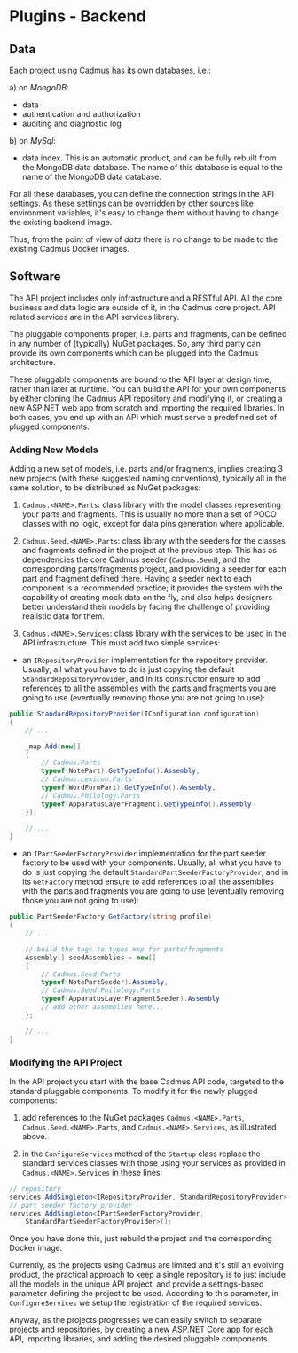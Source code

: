 # Plugins - Backend

## Data

Each project using Cadmus has its own databases, i.e.:

a) on *MongoDB*:

- data
- authentication and authorization
- auditing and diagnostic log

b) on *MySql*:

- data index. This is an automatic product, and can be fully rebuilt from the MongoDB data database. The name of this database is equal to the name of the MongoDB data database.

For all these databases, you can define the connection strings in the API settings. As these settings can be overridden by other sources like environment variables, it's easy to change them without having to change the existing backend image.

Thus, from the point of view of *data* there is no change to be made to the existing Cadmus Docker images.

## Software

The API project includes only infrastructure and a RESTful API. All the core business and data logic are outside of it, in the Cadmus core project. API related services are in the API services library.

The pluggable components proper, i.e. parts and fragments, can be defined in any number of (typically) NuGet packages. So, any third party can provide its own components which can be plugged into the Cadmus architecture.

These pluggable components are bound to the API layer at design time, rather than later at runtime. You can build the API for your own components by either cloning the Cadmus API repository and modifying it, or creating a new ASP.NET web app from scratch and importing the required libraries. In both cases, you end up with an API which must serve a predefined set of plugged components.

### Adding New Models

Adding a new set of models, i.e. parts and/or fragments, implies creating 3 new projects (with these suggested naming conventions), typically all in the same solution, to be distributed as NuGet packages:

1. `Cadmus.<NAME>.Parts`: class library with the model classes representing your parts and fragments. This is usually no more than a set of POCO classes with no logic, except for data pins generation where applicable.

2. `Cadmus.Seed.<NAME>.Parts`: class library with the seeders for the classes and fragments defined in the project at the previous step. This has as dependencies the core Cadmus seeder (`Cadmus.Seed`), and the corresponding parts/fragments project, and providing a seeder for each part and fragment defined there. Having a seeder next to each component is a recommended practice; it provides the system with the capability of creating mock data on the fly, and also helps designers better understand their models by facing the challenge of providing realistic data for them.

3. `Cadmus.<NAME>.Services`: class library with the services to be used in the API infrastructure. This must add two simple services:

- an `IRepositoryProvider` implementation for the repository provider. Usually, all what you have to do is just copying the default `StandardRepositoryProvider`, and in its constructor ensure to add references to all the assemblies with the parts and fragments you are going to use (eventually removing those you are not going to use):

```cs
public StandardRepositoryProvider(IConfiguration configuration)
{
    // ...

    _map.Add(new[]
    {
        // Cadmus.Parts
        typeof(NotePart).GetTypeInfo().Assembly,
        // Cadmus.Lexicon.Parts
        typeof(WordFormPart).GetTypeInfo().Assembly,
        // Cadmus.Philology.Parts
        typeof(ApparatusLayerFragment).GetTypeInfo().Assembly
    });

    // ...
}
```

- an `IPartSeederFactoryProvider` implementation for the part seeder factory to be used with your components. Usually, all what you have to do is just copying the default `StandardPartSeederFactoryProvider`, and in its `GetFactory` method ensure to add references to all the assemblies with the parts and fragments you are going to use (eventually removing those you are not going to use):

```cs
public PartSeederFactory GetFactory(string profile)
{
    // ...

    // build the tags to types map for parts/fragments
    Assembly[] seedAssemblies = new[]
    {
        // Cadmus.Seed.Parts
        typeof(NotePartSeeder).Assembly,
        // Cadmus.Seed.Philology.Parts
        typeof(ApparatusLayerFragmentSeeder).Assembly
        // add other assemblies here...
    };

    // ...
}
```

### Modifying the API Project

In the API project you start with the base Cadmus API code, targeted to the standard pluggable components. To modify it for the newly plugged components:

1. add references to the NuGet packages `Cadmus.<NAME>.Parts`, `Cadmus.Seed.<NAME>.Parts`, and `Cadmus.<NAME>.Services`, as illustrated above.

2. in the `ConfigureServices` method of the `Startup` class replace the standard services classes with those using your services as provided in `Cadmus.<NAME>.Services` in these lines:

```cs
// repository
services.AddSingleton<IRepositoryProvider, StandardRepositoryProvider>();
// part seeder factory provider
services.AddSingleton<IPartSeederFactoryProvider,
    StandardPartSeederFactoryProvider>();
```

Once you have done this, just rebuild the project and the corresponding Docker image.

Currently, as the projects using Cadmus are limited and it's still an evolving product, the practical approach to keep a single repository is to just include all the models in the unique API project, and provide a settings-based parameter defining the project to be used. According to this parameter, in `ConfigureServices` we setup the registration of the required services.

Anyway, as the projects progresses we can easily switch to separate projects and repositories, by creating a new ASP.NET Core app for each API, importing libraries, and adding the desired pluggable components.

